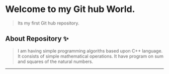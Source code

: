 # Welcome to my Git hub World. 
> Its my first Git hub repository.
## About Repository :sparkles:
> I am having simple programming algoriths based upon C++ language.
> It consists of simple mathematical operations.
> It have program on sum and squares of the natural numbers.
<hr>

